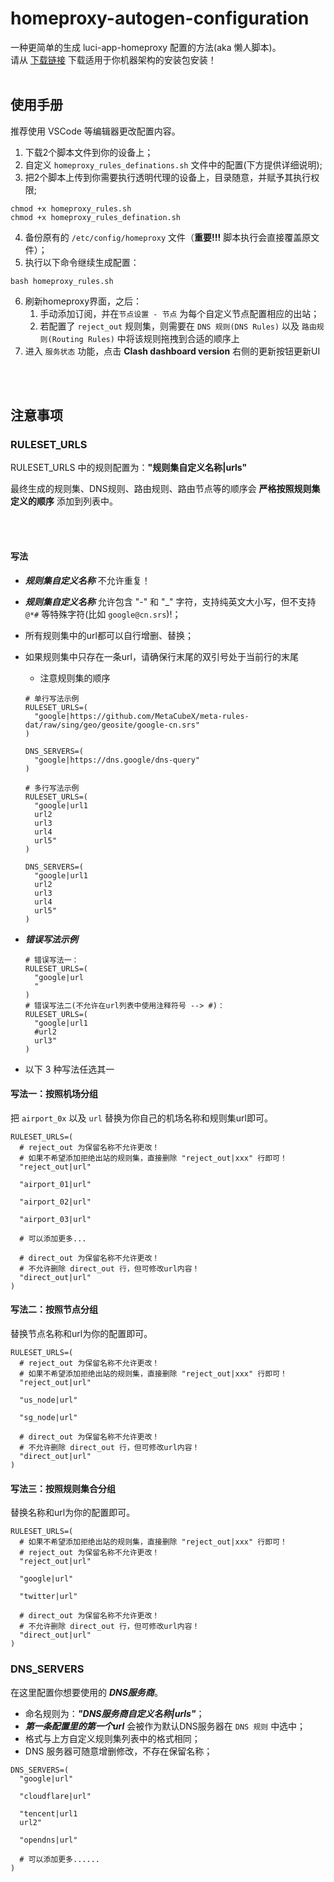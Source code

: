 # homeproxy-autogen-configuration
一种更简单的生成 luci-app-homeproxy 配置的方法(aka 懒人脚本)。<br/>
请从 [下载链接](https://fantastic-packages.github.io/packages/releases/) 下载适用于你机器架构的安装包安装！
<br/>
<br/>

## 使用手册

推荐使用 VSCode 等编辑器更改配置内容。

1. 下载2个脚本文件到你的设备上；
2. 自定义 `homeproxy_rules_definations.sh` 文件中的配置(下方提供详细说明);
3. 把2个脚本上传到你需要执行透明代理的设备上，目录随意，并赋予其执行权限;
```shell
chmod +x homeproxy_rules.sh
chmod +x homeproxy_rules_defination.sh
```
4. 备份原有的 `/etc/config/homeproxy` 文件（**重要!!!** 脚本执行会直接覆盖原文件）；
5. 执行以下命令继续生成配置：
```shell
bash homeproxy_rules.sh
```
6. 刷新homeproxy界面，之后：
   1. 手动添加订阅，并在`节点设置 - 节点` 为每个自定义节点配置相应的出站；
   2. 若配置了 `reject_out` 规则集，则需要在 `DNS 规则(DNS Rules)` 以及 `路由规则(Routing Rules)` 中将该规则拖拽到合适的顺序上
7. 进入 `服务状态` 功能，点击 **Clash dashboard version** 右侧的更新按钮更新UI



<br/>
<br/>

## 注意事项

### RULESET_URLS

RULESET_URLS 中的规则配置为：**"规则集自定义名称|urls"** <br/>

最终生成的规则集、DNS规则、路由规则、路由节点等的顺序会 **严格按照规则集定义的顺序** 添加到列表中。<br/>

<br/><br/>

#### 写法

* ***规则集自定义名称*** 不允许重复！

* ***规则集自定义名称*** 允许包含 "-" 和 "_" 字符，支持纯英文大小写，但不支持 `@*#` 等特殊字符(比如 `google@cn.srs`)!；

* 所有规则集中的url都可以自行增删、替换；

* 如果规则集中只存在一条url，请确保行末尾的双引号处于当前行的末尾

  * 注意规则集的顺序

  ```shell
  # 单行写法示例
  RULESET_URLS=(
    "google|https://github.com/MetaCubeX/meta-rules-dat/raw/sing/geo/geosite/google-cn.srs"
  )
  
  DNS_SERVERS=(
    "google|https://dns.google/dns-query"
  )
  ```

  ```shell
  # 多行写法示例
  RULESET_URLS=(
    "google|url1
    url2
    url3
    url4
    url5"
  )
  
  DNS_SERVERS=(
    "google|url1
    url2
    url3
    url4
    url5"
  )
  ```

  

* ***错误写法示例***

  ```shell
  # 错误写法一：
  RULESET_URLS=(
    "google|url
    "
  )
  # 错误写法二(不允许在url列表中使用注释符号 --> #)：
  RULESET_URLS=(
    "google|url1
    #url2
    url3"
  )
  ```

  

* 以下 3 种写法任选其一




#### 写法一：按照机场分组

把 `airport_0x` 以及 `url` 替换为你自己的机场名称和规则集url即可。

```shell
RULESET_URLS=(
  # reject_out 为保留名称不允许更改！
  # 如果不希望添加拒绝出站的规则集，直接删除 "reject_out|xxx" 行即可！
  "reject_out|url"

  "airport_01|url"

  "airport_02|url"

  "airport_03|url"

  # 可以添加更多...
  
  # direct_out 为保留名称不允许更改！
  # 不允许删除 direct_out 行，但可修改url内容！
  "direct_out|url"
)
```



#### 写法二：按照节点分组

替换节点名称和url为你的配置即可。

```shell
RULESET_URLS=(
  # reject_out 为保留名称不允许更改！
  # 如果不希望添加拒绝出站的规则集，直接删除 "reject_out|xxx" 行即可！
  "reject_out|url"
  
  "us_node|url"

  "sg_node|url"
  
  # direct_out 为保留名称不允许更改！
  # 不允许删除 direct_out 行，但可修改url内容！
  "direct_out|url"
)
```



#### 写法三：按照规则集合分组

替换名称和url为你的配置即可。

```shell
RULESET_URLS=(
  # 如果不希望添加拒绝出站的规则集，直接删除 "reject_out|xxx" 行即可！
  # reject_out 为保留名称不允许更改！
  "reject_out|url"
  
  "google|url"

  "twitter|url"
  
  # direct_out 为保留名称不允许更改！
  # 不允许删除 direct_out 行，但可修改url内容！
  "direct_out|url"
)
```



### DNS_SERVERS

在这里配置你想要使用的 ***DNS服务商***。

* 命名规则为：***"DNS服务商自定义名称|urls"***；
* ***第一条配置里的第一个url*** 会被作为默认DNS服务器在 `DNS 规则` 中选中；
* 格式与上方自定义规则集列表中的格式相同；
* DNS 服务器可随意增删修改，不存在保留名称；

```shell
DNS_SERVERS=(
  "google|url"

  "cloudflare|url"

  "tencent|url1
  url2"

  "opendns|url"
  
  # 可以添加更多......
)
```
